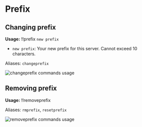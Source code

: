 # Prefix

## Changing prefix

**Usage:** !!prefix `new prefix`

- `new prefix`: Your new prefix for this server. Cannot exceed 10 characters.

Aliases: `changeprefix`

![changeprefix commands usage](/assets/gen/changeprefix.png)

## Removing prefix

**Usage:** !!removeprefix

Aliases: `rmprefix`, `resetprefix`

![removeprefix commands usage](/assets/gen/removeprefix.png)
